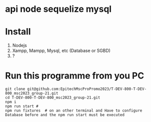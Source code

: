 # api node sequelize mysql

# Install

1. Nodejs
2. Xampp, Mampp, Mysql, etc (Database or SGBD)
3. ?

# Run this programme from you PC

```
git clone git@github.com:EpitechMscProPromo2023/T-DEV-800-T-DEV-800_msc2023_group-21.git
cd T-DEV-800-T-DEV-800_msc2023_group-21.git
npm i
npm run start #
npm run fixtures  # on an other terminal and Have to configure Database before and the npm run start must be executed
```
